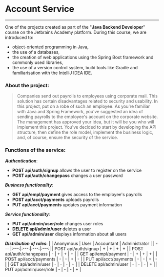 # Account Service
***
One of the projects created as part of the "**Java Backend Developer**" course on the Jetbrains Academy platform. During this course, we are introduced to:
- object-oriented programming in Java,
- the use of a databases, 
- the creation of web applications using the Spring Boot framework and commonly used libraries,
- the use of a version control system, build tools like Gradle and familiarisation with the IntelliJ IDEA IDE. 

### About the project:

>Companies send out payrolls to employees using corporate mail. This solution has certain disadvantages related to security and usability. In this project, put on a robe of such an employee. As you're familiar with Java and Spring Framework, you've suggested an idea of sending payrolls to the employee's account on the corporate website. The management has approved your idea, but it will be you who will implement this project. You've decided to start by developing the API structure, then define the role model, implement the business logic, and, of course, ensure the security of the service.

### Functions of the service:
*__Authentication__*:
- **POST api/auth/signup** allows the user to register on the service
- **POST api/auth/changepass** changes a user password

*__Business functionality__*:

- **GET api/empl/payment** gives access to the employee's payrolls
- **POST api/acct/payments** uploads payrolls
- **PUT api/acct/payments** updates payment information

*__Service functionality__*:
- **PUT api/admin/user/role** changes user roles
- **DELETE api/admin/user** deletes a user
- **GET api/admin/user** displays information about all users

*__Distribution of roles__*:
| | Anonymous | User | Accountant | Administrator |
| --- |:---:|:---:|:---:|:---:|
| POST api/auth/signup | + | + | + | + |
| POST api/auth/changepass | - | + | + | + |
| GET api/empl/payment | - | + | + | + |
| POST api/acct/payments | - | - | + | - |
| PUT api/acct/payments | - | - | + | - |
| GET api/admin/user | - | - | - | + |
| DELETE api/admin/user | - | - | - | + |
| PUT api/admin/user/role | - | - | - | + |
